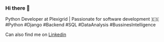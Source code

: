 ### Hi there 👋

Python Developer at Plexigrid | Passionate for software development 🇪🇸
#Python #Django #Backend #SQL #DataAnalysis #BussinesIntelligence

Can also find me on [Linkedin](www.linkedin.com/in/adrián-miranda-paz)


<!--
**adminpaz/adminpaz** is a ✨ _special_ ✨ repository because its `README.md` (this file) appears on your GitHub profile.

Here are some ideas to get you started:

- 🔭 I’m currently working on ...
- 🌱 I’m currently learning ...
- 👯 I’m looking to collaborate on ...
- 🤔 I’m looking for help with ...
- 💬 Ask me about ...
- 📫 How to reach me: ...
- 😄 Pronouns: ...
- ⚡ Fun fact: ...
-->

